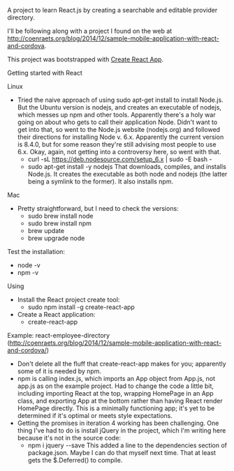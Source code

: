 A project to learn React.js by creating a searchable and editable provider directory.

I'll be following along with a project I found on the web at http://coenraets.org/blog/2014/12/sample-mobile-application-with-react-and-cordova.

This project was bootstrapped with [Create React App](https://github.com/facebookincubator/create-react-app).

Getting started with React

Linux
* Tried the naive approach of using sudo apt-get install to install Node.js. But the Ubuntu version is nodejs, and creates an executable of nodejs, which messes up npm and other tools. Apparently there's a holy war going on about who gets to call their application Node. Didn't want to get into that, so went to the Node.js website (nodejs.org) and followed their directions for installing Node v. 6.x. Apparently the current version is 8.4.0, but for some reason they're still advising most people to use 6.x. Okay, again, not getting into a controversy here, so went with that.
  * curl -sL https://deb.nodesource.com/setup_6.x | sudo -E bash -
  * sudo apt-get install -y nodejs
  That downloads, compiles, and installs Node.js. It creates the executable as both node and nodejs (the latter being a symlink to the former). It also installs npm.

Mac
* Pretty straightforward, but I need to check the versions:
  * sudo brew install node
  * sudo brew install npm
  * brew update
  * brew upgrade node
  
Test the installation:
* node -v
* npm -v

Using
* Install the React project create tool:
  * sudo npm install -g create-react-app
* Create a React application:
  * create-react-app <app name>

Example: react-employee-directory (http://coenraets.org/blog/2014/12/sample-mobile-application-with-react-and-cordova/)
* Don't delete all the fluff that create-react-app makes for you; apparently some of it is needed by npm.
* npm is calling index.js, which imports an App object from App.js, not app.js as on the example project. Had to change the code a little bit, including importing React at the top, wrapping HomePage in an App class, and exporting App at the bottom rather than having React render HomePage directly. This is a minimally functioning app; it's yet to be determined if it's optimal or meets style expectations.
* Getting the promises in iteration 4 working has been challenging. One thing I've had to do is install jQuery in the project, which I'm writing here because it's not in the source code:
  * npm i jquery --save
  This added a line to the dependencies section of package.json. Maybe I can do that myself next time. That at least gets the $.Deferred() to compile.
